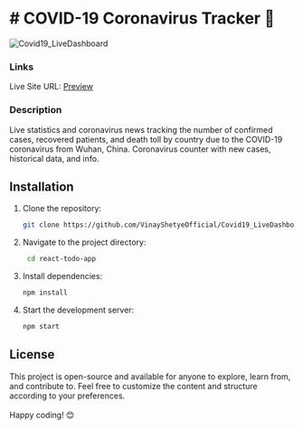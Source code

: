 # # COVID-19 Coronavirus Tracker 🦠

![Covid19_LiveDashboard](https://github.com/VinayShetyeOfficial/Covid19_LiveDashboard/assets/100470361/112f100c-92b7-4fff-967d-dec431e06894)


### Links

Live Site URL: [Preview](https://roaring-madeleine-d58d48.netlify.app/)

### Description
Live statistics and coronavirus news tracking the number of confirmed cases, recovered patients, and death toll by country due to the COVID-19 coronavirus from Wuhan, China. Coronavirus counter with new cases, historical data, and info.

## Installation
1. Clone the repository:
   ```bash
   git clone https://github.com/VinayShetyeOfficial/Covid19_LiveDashboard.git
   ```

2. Navigate to the project directory:
   ```bash
    cd react-todo-app 
   ```
   
3. Install dependencies:
   ```bash
   npm install 
   ```

4. Start the development server:
   ```bash
   npm start
   ```

## License
This project is open-source and available for anyone to explore, learn from, and contribute to.
Feel free to customize the content and structure according to your preferences. <br><br> Happy coding! 😊
